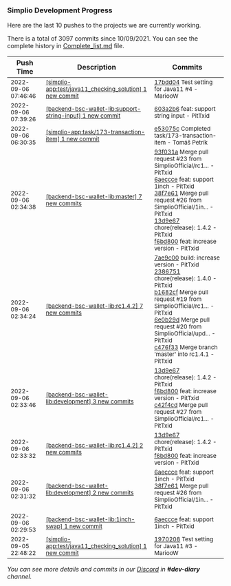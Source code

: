 
### Simplio Development Progress

Here are the last 10 pushes to the projects we are currently working.

There is a total of 3097 commits since 10/09/2021. You can see the complete history in
 [Complete_list.md](Complete_list.md) file.

| Push Time | Description | Commits |
| --- | --- | --- |
| <sub>2022-09-06 07:46:46</sub> | <sub>[[simplio-app:test/java11\_checking\_solution] 1 new commit](https://github.com/SimplioOfficial/simplio-app/commit/17bdd04492de4028379eb9f6f456de2b2fcad86e)</sub> | <sub>[17bdd04](https://github.com/SimplioOfficial/simplio-app/commit/17bdd04492de4028379eb9f6f456de2b2fcad86e) Test setting for Java11 #4 - MariooW</sub> |
| <sub>2022-09-06 07:39:26</sub> | <sub>[[backend-bsc-wallet-lib:support\-string\-input] 1 new commit](https://github.com/SimplioOfficial/backend-bsc-wallet-lib/commit/603a2b655cc0921ec8d6b9b516df5e9ff161eaa5)</sub> | <sub>[603a2b6](https://github.com/SimplioOfficial/backend-bsc-wallet-lib/commit/603a2b655cc0921ec8d6b9b516df5e9ff161eaa5) feat: support string input - PitTxid</sub> |
| <sub>2022-09-06 06:30:35</sub> | <sub>[[simplio-app:task/173\-transaction\-item] 1 new commit](https://github.com/SimplioOfficial/simplio-app/commit/e53075c617c4010ce41ac852f499e6c0d50b131e)</sub> | <sub>[e53075c](https://github.com/SimplioOfficial/simplio-app/commit/e53075c617c4010ce41ac852f499e6c0d50b131e) Completed task/173-transaction-item - Tomáš Petrík</sub> |
| <sub>2022-09-06 02:34:38</sub> | <sub>[[backend-bsc-wallet-lib:master] 7 new commits](https://github.com/SimplioOfficial/backend-bsc-wallet-lib/compare/6dee9374275d...d07213ab837e)</sub> | <sub>[93f031a](https://github.com/SimplioOfficial/backend-bsc-wallet-lib/commit/93f031adf2fb88e0537857ec0b5ac3ce77b92fa6) Merge pull request #23 from SimplioOfficial/rc1... - PitTxid<br>[6aeccce](https://github.com/SimplioOfficial/backend-bsc-wallet-lib/commit/6aeccceffe432d37e48d50e037a44904547be4c2) feat: support 1inch - PitTxid<br>[38f7e61](https://github.com/SimplioOfficial/backend-bsc-wallet-lib/commit/38f7e61fb16ca9a5665da2c7b9c9dff31ae0531f) Merge pull request #26 from SimplioOfficial/1in... - PitTxid<br>[13d9e67](https://github.com/SimplioOfficial/backend-bsc-wallet-lib/commit/13d9e67b976fa4176a48fe50e64d6d60308c0fa6) chore(release): 1.4.2 - PitTxid<br>[f6bd800](https://github.com/SimplioOfficial/backend-bsc-wallet-lib/commit/f6bd8008f9f865bab4d6de8fb2f02416baccf016) feat: increase version - PitTxid</sub> |
| <sub>2022-09-06 02:34:24</sub> | <sub>[[backend-bsc-wallet-lib:rc1\.4\.2] 7 new commits](https://github.com/SimplioOfficial/backend-bsc-wallet-lib/compare/f6bd8008f9f8...08dd454db595)</sub> | <sub>[7ae9c00](https://github.com/SimplioOfficial/backend-bsc-wallet-lib/commit/7ae9c008404540ea0607805749f62b2bf118edf4) build: increase version - PitTxid<br>[2386751](https://github.com/SimplioOfficial/backend-bsc-wallet-lib/commit/23867516f491e3c2794050629ec675c5813a2547) chore(release): 1.4.0 - PitTxid<br>[b1682cf](https://github.com/SimplioOfficial/backend-bsc-wallet-lib/commit/b1682cf9b0982ec1daf10b51eeb6307c1b37e852) Merge pull request #19 from SimplioOfficial/rc1... - PitTxid<br>[6e0b29d](https://github.com/SimplioOfficial/backend-bsc-wallet-lib/commit/6e0b29dbc8171961517a893b2ec58df1ea3dd9ce) Merge pull request #20 from SimplioOfficial/upd... - PitTxid<br>[c476f33](https://github.com/SimplioOfficial/backend-bsc-wallet-lib/commit/c476f3399f86e297225b19aefb53c918b8a93be1) Merge branch 'master' into rc1.4.1 - PitTxid</sub> |
| <sub>2022-09-06 02:33:46</sub> | <sub>[[backend-bsc-wallet-lib:development] 3 new commits](https://github.com/SimplioOfficial/backend-bsc-wallet-lib/compare/38f7e61fb16c...c42f4cdffe05)</sub> | <sub>[13d9e67](https://github.com/SimplioOfficial/backend-bsc-wallet-lib/commit/13d9e67b976fa4176a48fe50e64d6d60308c0fa6) chore(release): 1.4.2 - PitTxid<br>[f6bd800](https://github.com/SimplioOfficial/backend-bsc-wallet-lib/commit/f6bd8008f9f865bab4d6de8fb2f02416baccf016) feat: increase version - PitTxid<br>[c42f4cd](https://github.com/SimplioOfficial/backend-bsc-wallet-lib/commit/c42f4cdffe05293d7eeb6f1178d72ed4f8027258) Merge pull request #27 from SimplioOfficial/rc1... - PitTxid</sub> |
| <sub>2022-09-06 02:33:32</sub> | <sub>[[backend-bsc-wallet-lib:rc1\.4\.2] 2 new commits](https://github.com/SimplioOfficial/backend-bsc-wallet-lib/compare/38f7e61fb16c...f6bd8008f9f8)</sub> | <sub>[13d9e67](https://github.com/SimplioOfficial/backend-bsc-wallet-lib/commit/13d9e67b976fa4176a48fe50e64d6d60308c0fa6) chore(release): 1.4.2 - PitTxid<br>[f6bd800](https://github.com/SimplioOfficial/backend-bsc-wallet-lib/commit/f6bd8008f9f865bab4d6de8fb2f02416baccf016) feat: increase version - PitTxid</sub> |
| <sub>2022-09-06 02:31:32</sub> | <sub>[[backend-bsc-wallet-lib:development] 2 new commits](https://github.com/SimplioOfficial/backend-bsc-wallet-lib/compare/93f031adf2fb...38f7e61fb16c)</sub> | <sub>[6aeccce](https://github.com/SimplioOfficial/backend-bsc-wallet-lib/commit/6aeccceffe432d37e48d50e037a44904547be4c2) feat: support 1inch - PitTxid<br>[38f7e61](https://github.com/SimplioOfficial/backend-bsc-wallet-lib/commit/38f7e61fb16ca9a5665da2c7b9c9dff31ae0531f) Merge pull request #26 from SimplioOfficial/1in... - PitTxid</sub> |
| <sub>2022-09-06 02:29:53</sub> | <sub>[[backend-bsc-wallet-lib:1inch\-swap] 1 new commit](https://github.com/SimplioOfficial/backend-bsc-wallet-lib/commit/6aeccceffe432d37e48d50e037a44904547be4c2)</sub> | <sub>[6aeccce](https://github.com/SimplioOfficial/backend-bsc-wallet-lib/commit/6aeccceffe432d37e48d50e037a44904547be4c2) feat: support 1inch - PitTxid</sub> |
| <sub>2022-09-05 22:48:22</sub> | <sub>[[simplio-app:test/java11\_checking\_solution] 1 new commit](https://github.com/SimplioOfficial/simplio-app/commit/19702086c4780d12daed67443cb8f37872fd7255)</sub> | <sub>[1970208](https://github.com/SimplioOfficial/simplio-app/commit/19702086c4780d12daed67443cb8f37872fd7255) Test setting for Java11 #3 - MariooW</sub> |

_You can see more details and commits in our [Discord](https://discord.gg/aKhjuwZmdP) in **#dev-diary** channel._
